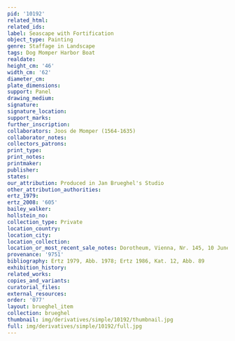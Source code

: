 ```yaml
---
pid: '10192'
related_html: 
related_ids: 
label: Seascape with Fortification
object_type: Painting
genre: Staffage in Landscape
tags: Dog Momper Harbor Boat
realdate: 
height_cm: '46'
width_cm: '62'
diameter_cm: 
plate_dimensions: 
support: Panel
drawing_medium: 
signature: 
signature_location: 
support_marks: 
further_inscription: 
collaborators: Joos de Momper (1564-1635)
collaborator_notes: 
collectors_patrons: 
print_type: 
print_notes: 
printmaker: 
publisher: 
states: 
our_attribution: Produced in Jan Brueghel's Studio
other_attribution_authorities: 
ertz_1979: 
ertz_2008: '605'
bailey_walker: 
hollstein_no: 
collection_type: Private
location_country: 
location_city: 
location_collection: 
location_or_most_recent_sale_notes: Dorotheum, Vienna, Nr. 145, 10 June 1999
provenance: '9751'
bibliography: Ertz 1979, Abb. 1978; Ertz 1986, Kat. 12, Abb. 89
exhibition_history: 
related_works: 
copies_and_variants: 
curatorial_files: 
external_resources: 
order: '077'
layout: brueghel_item
collection: brueghel
thumbnail: img/derivatives/simple/10192/thumbnail.jpg
full: img/derivatives/simple/10192/full.jpg
---
```

